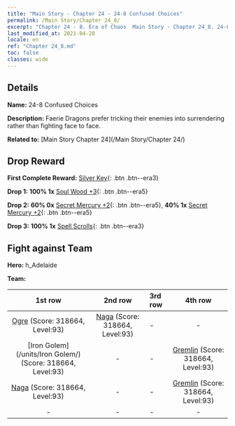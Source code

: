 ```yaml
---
title: "Main Story - Chapter 24 - 24-8 Confused Choices"
permalink: /Main Story/Chapter 24_8/
excerpt: "Chapter 24 - 8. Era of Chaos  Main Story - Chapter 24_8. 24-8 Confused Choices"
last_modified_at: 2021-04-28
locale: en
ref: "Chapter 24_8.md"
toc: false
classes: wide
---
```


## Details

 **Name:** 24-8 Confused Choices

 **Description:** Faerie Dragons prefer tricking their enemies into surrendering rather than fighting face to face.

 **Related to:** [Main Story Chapter 24](/Main Story/Chapter 24/)

## Drop Reward

 **First Complete Reward:** [Silver Key](/Items/con_693/){: .btn .btn--era3}

 **Drop 1:** **100% 1x** [Soul Wood +3](/Items/mat_83/){: .btn .btn--era5}

 **Drop 2:** **60% 0x** [Secret Mercury +2](/Items/mat_77/){: .btn .btn--era5}, **40% 1x** [Secret Mercury +2](/Items/mat_77/){: .btn .btn--era5}

 **Drop 3:** **100% 1x** [Spell Scrolls](/Items/con_694/){: .btn .btn--era3}


## Fight against Team
 **Hero:** h_Adelaide

 **Team:**


  | 1st row | 2nd row | 3rd row | 4th row |
  |:----:|:----:|:----|:----:|
  | [Ogre](/units/Ogre/) (Score: 318664, Level:93)  | [Naga](/units/Naga/) (Score: 318664, Level:93)  | - | - |
  | [Iron Golem](/units/Iron Golem/) (Score: 318664, Level:93)  | - | - | [Gremlin](/units/Gremlin/) (Score: 318664, Level:93)  |
  | [Naga](/units/Naga/) (Score: 318664, Level:93)  | - | - | [Gremlin](/units/Gremlin/) (Score: 318664, Level:93)  |
  | - | - | - | - |


